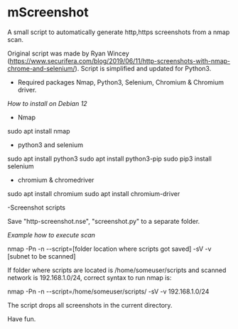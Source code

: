 # mScreenshot
A small script to automatically generate http,https screenshots from a nmap scan. 

Original script was made by Ryan Wincey (https://www.securifera.com/blog/2019/06/11/http-screenshots-with-nmap-chrome-and-selenium/).
Script is simplified and updated for Python3.

* Required packages Nmap, Python3, Selenium, Chromium & Chromium driver.

*How to install on Debian 12* 

- Nmap

sudo apt install nmap

- python3 and selenium 

sudo apt install python3 
sudo apt install python3-pip
sudo pip3 install selenium

- chromium & chromedriver

sudo apt install chromium
sudo apt install chromium-driver

-Screenshot scripts

Save  "http-screenshot.nse", "screenshot.py" to a separate folder.

*Example how to execute scan*

nmap -Pn -n  --script=[folder location where scripts got saved] -sV -v [subnet to be scanned]

If folder where scripts are located is /home/someuser/scripts and scanned network is 192.168.1.0/24, correct syntax to run nmap is:

nmap -Pn -n  --script=/home/someuser/scripts/ -sV -v 192.168.1.0/24

The script drops all screenshots in the current directory.

Have fun.
